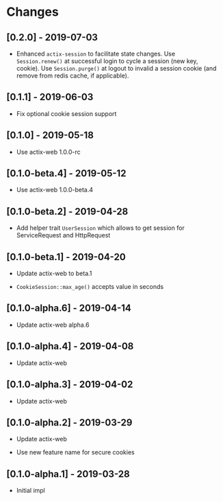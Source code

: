 # Changes

## [0.2.0] - 2019-07-03
*  Enhanced ``actix-session`` to facilitate state changes.  Use ``Session.renew()``
   at successful login to cycle a session (new key, cookie).  Use ``Session.purge()``
   at logout to invalid a session cookie (and remove from redis cache, if applicable).

## [0.1.1] - 2019-06-03

* Fix optional cookie session support

## [0.1.0] - 2019-05-18

* Use actix-web 1.0.0-rc

## [0.1.0-beta.4] - 2019-05-12

* Use actix-web 1.0.0-beta.4

## [0.1.0-beta.2] - 2019-04-28

* Add helper trait `UserSession` which allows to get session for ServiceRequest and HttpRequest

## [0.1.0-beta.1] - 2019-04-20

* Update actix-web to beta.1

* `CookieSession::max_age()` accepts value in seconds

## [0.1.0-alpha.6] - 2019-04-14

* Update actix-web alpha.6

## [0.1.0-alpha.4] - 2019-04-08

* Update actix-web

## [0.1.0-alpha.3] - 2019-04-02

* Update actix-web

## [0.1.0-alpha.2] - 2019-03-29

* Update actix-web

* Use new feature name for secure cookies

## [0.1.0-alpha.1] - 2019-03-28

* Initial impl
